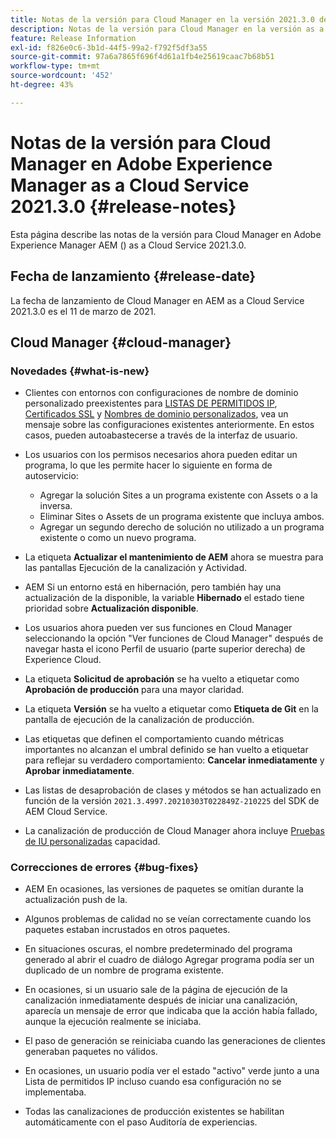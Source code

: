 ```yaml
---
title: Notas de la versión para Cloud Manager en la versión 2021.3.0 de AEM as a Cloud Service
description: Notas de la versión para Cloud Manager en la versión as a Cloud Service 2021.3.0 de Adobe Experience Manager AEM ()
feature: Release Information
exl-id: f826e0c6-3b1d-44f5-99a2-f792f5df3a55
source-git-commit: 97a6a7865f696f4d61a1fb4e25619caac7b68b51
workflow-type: tm+mt
source-wordcount: '452'
ht-degree: 43%

---
```


# Notas de la versión para Cloud Manager en Adobe Experience Manager as a Cloud Service 2021.3.0 {#release-notes}

Esta página describe las notas de la versión para Cloud Manager en Adobe Experience Manager AEM () as a Cloud Service 2021.3.0.

## Fecha de lanzamiento {#release-date}

La fecha de lanzamiento de Cloud Manager en AEM as a Cloud Service 2021.3.0 es el 11 de marzo de 2021.

## Cloud Manager {#cloud-manager}

### Novedades {#what-is-new}

* Clientes con entornos con configuraciones de nombre de dominio personalizado preexistentes para [LISTAS DE PERMITIDOS IP](/help/implementing/cloud-manager/ip-allow-lists/managing-ip-allow-lists.md#pre-existing-cdn), [Certificados SSL](/help/implementing/cloud-manager/managing-ssl-certifications/managing-certificates.md#pre-existing-cdn) y [Nombres de dominio personalizados](/help/implementing/cloud-manager/custom-domain-names/check-domain-name-status.md#pre-existing-cdn), vea un mensaje sobre las configuraciones existentes anteriormente. En estos casos, pueden autoabastecerse a través de la interfaz de usuario.

* Los usuarios con los permisos necesarios ahora pueden editar un programa, lo que les permite hacer lo siguiente en forma de autoservicio:
   * Agregar la solución Sites a un programa existente con Assets o a la inversa.
   * Eliminar Sites o Assets de un programa existente que incluya ambos.
   * Agregar un segundo derecho de solución no utilizado a un programa existente o como un nuevo programa.

* La etiqueta **Actualizar el mantenimiento de AEM** ahora se muestra para las pantallas Ejecución de la canalización y Actividad.

* AEM Si un entorno está en hibernación, pero también hay una actualización de la disponible, la variable **Hibernado** el estado tiene prioridad sobre **Actualización disponible**.

* Los usuarios ahora pueden ver sus funciones en Cloud Manager seleccionando la opción &quot;Ver funciones de Cloud Manager&quot; después de navegar hasta el icono Perfil de usuario (parte superior derecha) de Experience Cloud.

* La etiqueta **Solicitud de aprobación** se ha vuelto a etiquetar como **Aprobación de producción** para una mayor claridad.

* La etiqueta **Versión** se ha vuelto a etiquetar como **Etiqueta de Git** en la pantalla de ejecución de la canalización de producción.

* Las etiquetas que definen el comportamiento cuando métricas importantes no alcanzan el umbral definido se han vuelto a etiquetar para reflejar su verdadero comportamiento: **Cancelar inmediatamente** y **Aprobar inmediatamente**.

* Las listas de desaprobación de clases y métodos se han actualizado en función de la versión `2021.3.4997.20210303T022849Z-210225` del SDK de AEM Cloud Service.

* La canalización de producción de Cloud Manager ahora incluye [Pruebas de IU personalizadas](/help/implementing/cloud-manager/functional-testing.md#custom-ui-testing) capacidad.

### Correcciones de errores  {#bug-fixes}

* AEM En ocasiones, las versiones de paquetes se omitían durante la actualización push de la.

* Algunos problemas de calidad no se veían correctamente cuando los paquetes estaban incrustados en otros paquetes.

* En situaciones oscuras, el nombre predeterminado del programa generado al abrir el cuadro de diálogo Agregar programa podía ser un duplicado de un nombre de programa existente.

* En ocasiones, si un usuario sale de la página de ejecución de la canalización inmediatamente después de iniciar una canalización, aparecía un mensaje de error que indicaba que la acción había fallado, aunque la ejecución realmente se iniciaba.

* El paso de generación se reiniciaba cuando las generaciones de clientes generaban paquetes no válidos.

* En ocasiones, un usuario podía ver el estado &quot;activo&quot; verde junto a una Lista de permitidos IP incluso cuando esa configuración no se implementaba.

* Todas las canalizaciones de producción existentes se habilitan automáticamente con el paso Auditoría de experiencias.
